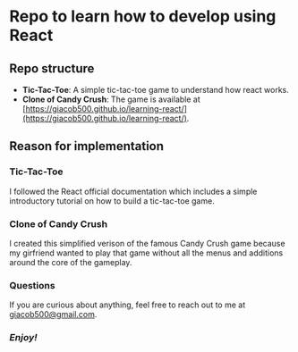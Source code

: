 # Repo to learn how to develop using React

## Repo structure

- **Tic-Tac-Toe**: A simple tic-tac-toe game to understand how react works.
- **Clone of Candy Crush**: The game is available at [https://giacob500.github.io/learning-react/](https://giacob500.github.io/learning-react/).

## Reason for implementation
### Tic-Tac-Toe
I followed the React official documentation which includes a simple introductory tutorial on how to build a tic-tac-toe game.
### Clone of Candy Crush
I created this simplified verison of the famous Candy Crush game because my girfriend wanted to play that game without all the menus and additions around the core of the gameplay.
### Questions

If you are curious about anything, feel free to reach out to me at giacob500@gmail.com.

### *Enjoy!*
